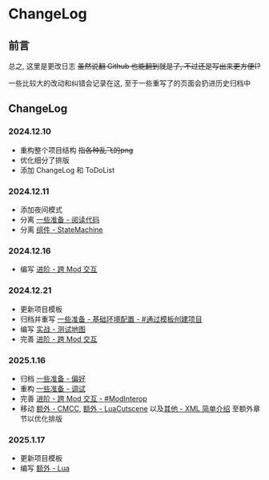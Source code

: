 # ChangeLog

## 前言

总之, 这里是更改日志 <del>虽然说翻 Github 也能翻到就是了, 不过还是写出来更方便(?</del>

一些比较大的改动和纠错会记录在这, 至于一些重写了的页面会扔进历史归档中


## ChangeLog

### 2024.12.10
* 重构整个项目结构 <del>指各种乱飞的png</del>
* 优化细分了排版
* 添加 ChangeLog 和 ToDoList

### 2024.12.11
* 添加夜间模式
* 分离 [一些准备 - 阅读代码](../coding_setup/code_reading.md)
* 分离 [组件 - StateMachine](../components/statemachine.md)

### 2024.12.16
* 编写 [进阶 - 跨 Mod 交互](../advanced/cross_mod_interactions.md)

### 2024.12.21
* 更新项目模板
* 归档并重写 [一些准备 - 基础环境配置 - #通过模板创建项目](../coding_setup/basic_env.md)
* 编写 [实战 - 测试地图](../coding_challenges/test_map.md)
* 完善 [进阶 - 跨 Mod 交互](../advanced/cross_mod_interactions.md)

### 2025.1.16
* 归档 [一些准备 - 偏好](../arc/preference.md)
* 重构 [一些准备 - 调试](../coding_setup/debug.md)
* 完善 [进阶 - 跨 Mod 交互 - #ModInterop](../advanced/cross_mod_interactions.md)
* 移动 [额外 - CMCC](../extra/cmcc/index.md), [额外 - LuaCutscene](../extra/lua_cutscene/begin.md) 以及[其他 - XML 简单介绍](../extra/xml/xml-speedrun.md) 至额外章节以优化排版

### 2025.1.17
* 更新项目模板
* 编写 [额外 - Lua](../extra/lua/begin.md)